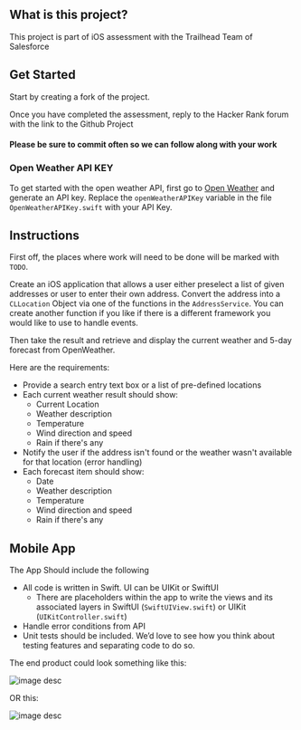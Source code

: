 ## What is this project?
This project is part of iOS assessment with the Trailhead Team of Salesforce

## Get Started
Start by creating a fork of the project.

Once you have completed the assessment, reply to the Hacker Rank forum with the link to the Github Project

#### Please be sure to commit often so we can follow along with your work

### Open Weather API KEY
To get started with the open weather API, first go to [Open Weather](https://home.openweathermap.org/api_keys) and generate an API key. Replace the `openWeatherAPIKey` variable in the file `OpenWeatherAPIKey.swift` with your API Key.

## Instructions
First off, the places where work will need to be done will be marked with `TODO`.

Create an iOS application that allows a user either preselect a list of given addresses or user to enter their own address. Convert the address into a `CLLocation` Object via one of the functions in the `AddressService`. You can create another function if you like if there is a different framework you would like to use to handle events.

Then take the result and retrieve and display the current weather and 5-day forecast from OpenWeather.

Here are the requirements:

* Provide a search entry text box or a list of pre-defined locations
* Each current weather result should show:
    * Current Location
    * Weather description
    * Temperature
    * Wind direction and speed
    * Rain if there's any
* Notify the user if the address isn't found or the weather wasn't available for that location (error handling)
* Each forecast item should show:
    * Date
    * Weather description
    * Temperature
    * Wind direction and speed
    * Rain if there's any

## Mobile App

The App Should include the following

* All code is written in Swift. UI can be UIKit or SwiftUI
    * There are placeholders within the app to write the views and its associated layers in SwiftUI (`SwiftUIView.swift`) or UIKit (`UIKitController.swift`)
* Handle error conditions from API
* Unit tests should be included. We’d love to see how you think about testing features and separating code to do so.

The end product could look something like this:

![image desc](./Screenshots/Screenshot%202024-05-22%20at%208.35.04 PM.png)

OR this:

![image desc](./Screenshots/Screenshot%202024-05-22%20at%208.35.09 PM.png)
